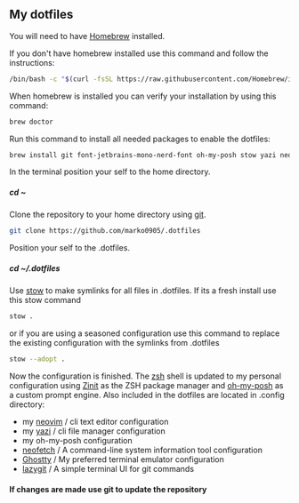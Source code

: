 ##  My dotfiles

You will need to have [Homebrew](https://brew.sh/) installed.

If you don't have homebrew installed use this command and follow the instructions:

```bash
/bin/bash -c "$(curl -fsSL https://raw.githubusercontent.com/Homebrew/install/HEAD/install.sh)"
```

When homebrew is installed you can verify your installation by using this command:

```bash
brew doctor
```

Run this command to install all needed packages to enable the dotfiles:
```bash
brew install git font-jetbrains-mono-nerd-font oh-my-posh stow yazi neofetch neovim ghostty lazygit
```

In the terminal position your self to the home directory.
##### cd ~

Clone the repository to your home directory using [git](https://git-scm.com/).

```bash
git clone https://github.com/marko0905/.dotfiles
```

Position your self to the .dotfiles.
##### cd ~/.dotfiles

Use [stow](https://www.gnu.org/software/stow/) to make symlinks for all files in .dotfiles.
If its a fresh install use this stow command
```bash
stow .
```
or if you are using a seasoned configuration use this command to replace the existing configuration with the symlinks from .dotfiles
```bash
stow --adopt .
```

Now the configuration is finished. The [zsh](https://www.zsh.org/) shell is updated to my personal configuration using [Zinit](https://github.com/zdharma-continuum/zinit) as the ZSH package manager and [oh-my-posh](https://ohmyposh.dev/) as a custom prompt engine.
Also included in the dotfiles are located in .config directory:
 * my [neovim](https://neovim.io/) / cli text editor configuration
 * my [yazi](https://yazi-rs.github.io/) / cli file manager configuration
 * my oh-my-posh configuration
 * [neofetch](https://github.com/dylanaraps/neofetch) / A command-line system information tool configuration
 * [Ghostty](https://ghostty.org/) / My preferred terminal emulator configuration
 * [lazygit](https://github.com/jesseduffield/lazygit) / A simple terminal UI for git commands

#### If changes are made use git to update the repository